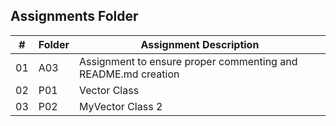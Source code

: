 ##  Assignments Folder

|   #   | Folder            | Assignment Description |
| :---: | -----------       | ---------------------- |
|   01    |  A03            | Assignment to ensure proper commenting and README.md creation |
|   02  |  P01              | Vector Class  |
|   03  |  P02              | MyVector Class 2  |
